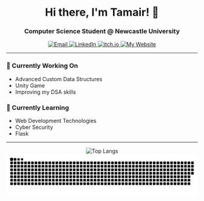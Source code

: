 

<h1 align="center">Hi there, I'm Tamair! 👋</h1>

<h3 align="center">Computer Science Student @ Newcastle University</h3>

<p align="center">
  <a href="mailto:tvassib2@gmail.com">
    <img src="https://img.shields.io/badge/Email-D14836?style=for-the-badge&logo=gmail&logoColor=white" alt="Email"/>
  </a>
  <a href="https://www.linkedin.com/in/tamer-vassib-552220279">
    <img src="https://img.shields.io/badge/LinkedIn-0077B5?style=for-the-badge&logo=linkedin&logoColor=white" alt="LinkedIn"/>
<a href="https://radioactiveant7.itch.io/">
    <img src="https://img.shields.io/badge/itch.io-FA5C5C?style=for-the-badge&logo=itch.io&logoColor=white" alt="itch.io"/>
</a>
<a href="https://paradoxgame.co.uk/">
    <img src="https://img.shields.io/badge/Paradox-44a13a?style=for-the-badge&logo=yourlogo&logoColor=white" alt="My Website"/>
</a>

</p>

---

### 🔭 Currently Working On
- Advanced Custom Data Structures
- Unity Game
- Improving my DSA skills

### 🌱 Currently Learning                                                                                      
- Web Development Technologies
- Cyber Security
- Flask


---

<div align = center>
  
  ![Top Langs](https://github-readme-stats.vercel.app/api/top-langs/?username=TamairNV&layout=compact&theme=nightowl&bg_color=00000000&card_width=800&hide_border=true)
  ![snake gif](https://github.com/TamairNV/TamairNV/blob/output/github-snake-dark.svg)

</div>

